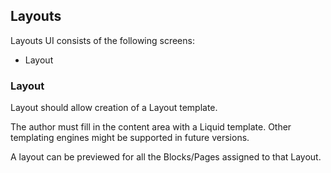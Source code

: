 Layouts
-------

Layouts UI consists of the following screens:

-	Layout

### Layout

Layout should allow creation of a Layout template.

The author must fill in the content area with a Liquid template. Other templating engines might be supported in future versions.

A layout can be previewed for all the Blocks/Pages assigned to that Layout.
